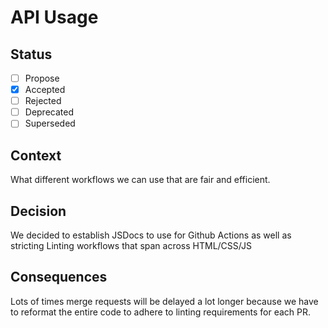 
# API Usage

## Status

- [ ] Propose
- [X] Accepted
- [ ] Rejected
- [ ] Deprecated
- [ ] Superseded

## Context
What different workflows we can use that are fair and efficient.
## Decision

We decided to establish JSDocs to use for Github Actions as well as stricting Linting workflows that span across HTML/CSS/JS

## Consequences

Lots of times merge requests will be delayed a lot longer because we have to reformat the entire code to adhere to linting requirements for each PR.